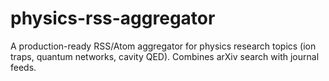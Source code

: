 # physics-rss-aggregator
A production-ready RSS/Atom aggregator for physics research topics (ion traps, quantum networks, cavity QED). Combines arXiv search with journal feeds.
